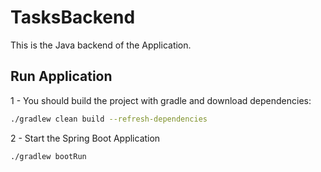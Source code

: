 # TasksBackend
This is the Java backend of the Application.
## Run Application
1 - You should build the project with gradle and download dependencies:
```bash
./gradlew clean build --refresh-dependencies
```
2 - Start the Spring Boot Application
```bash
./gradlew bootRun
```